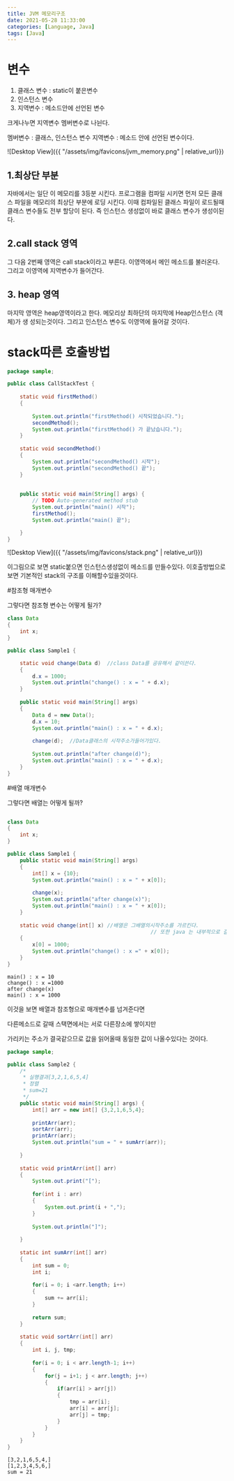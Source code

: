 ```yaml
---
title: JVM 메모리구조
date: 2021-05-28 11:33:00
categories: [Language, Java]
tags: [Java]
---
```


# 변수
1. 클래스 변수 : static이 붙은변수
2. 인스턴스 변수
3. 지역변수 : 메소드안에 선언된 변수

크게나누면 지역변수 멤버변수로 나뉜다.

멤버변수 : 클래스, 인스턴스 변수
지역변수 : 메소드 안에 선언된 변수이다.

![Desktop View]({{ "/assets/img/favicons/jvm_memory.png" | relative_url}})


## 1.최상단 부분
자바에서는 일단 이 메모리를 3등분 시킨다.
프로그램을 컴파일 시키면 먼저 모든 클래스 파일을 메모리의 최상단 부분에 로딩 시킨다. 이때 컴파일된 클래스 파일이 로드될때 
클래스 변수들도 전부 할당이 된다.
즉 인스턴스 생성없이 바로 클래스 변수가 생성이된다.

## 2.call stack 영역
그 다음 2번째 영역은 call stack이라고 부른다. 
이영역에서 메인 메소드를 불러온다. 그리고 이영역에 지역변수가 들어간다.



## 3. heap 영역
마지막 영역은 heap영역이라고 한다. 
메모리상 최하단의 마지막에 Heap인스턴스 (객체)가 생 성되는것이다.
그리고 인스턴스 변수도 이영역에 들어갈 것이다.



# stack따른 호출방법

```java
package sample;

public class CallStackTest {
	
	static void firstMethod()
	{
		
		System.out.println("firstMethod() 시작되었습니다.");
		secondMethod();
		System.out.println("firstMethod() 가 끝났습니다.");
	}
	
	static void secondMethod()
	{
		System.out.println("secondMethod() 시작");
		System.out.println("secondMethod() 끝");
	}
	
	
	public static void main(String[] args) {
		// TODO Auto-generated method stub
		System.out.println("main() 시작");
		firstMethod();
		System.out.println("main() 끝");

	}
}
```


![Desktop View]({{ "/assets/img/favicons/stack.png" | relative_url}})


이그림으로 보면 static붙으면 인스턴스생성없이 메소드를 만들수있다.
이호출방법으로 보면 기본적인 stack의 구조를 이해할수있을것이다.



#참조형 매개변수

그렇다면 참조형 변수는 어떻게 될가?

```java
class Data
{
	int x;
}

public class Sample1 {

	static void change(Data d)  //class Data를 공유해서 같이쓴다.
	{
		d.x = 1000;
		System.out.println("change() : x = " + d.x);
	}
	
	public static void main(String[] args)
	{
		Data d = new Data();
		d.x = 10;
		System.out.println("main() : x = " + d.x);
		
		change(d);  //Data클래스의 시작주소가들어가있다.
		
		System.out.println("after change(d)");
		System.out.println("main() : x = " + d.x);
	}
}

```


#배열 매개변수

그렇다면 배열는 어떻게 될까?

```java

class Data
{
	int x;
}

public class Sample1 {
	public static void main(String[] args)
	{
		int[] x = {10};
		System.out.println("main() : x = " + x[0]);
		
		change(x);
		System.out.println("after change(x)");
		System.out.println("main() : x = " + x[0]);
	}
	
	static void change(int[] x) //배열은 그배열의시작주소를 가르킨다. 
								              // 또한 java 는 내부적으로 길이를 가져온다.
	{
		x[0] = 1000;
		System.out.println("change() : x =" + x[0]);
	}
}

```

```console
main() : x = 10
change() : x =1000
after change(x)
main() : x = 1000
```

이것을 보면 배열과 참조형으로 매개변수를 넘겨준다면

다른메소드로 갈때 스택면에서는 서로 다른장소에 쌓이지만

가리키는 주소가 결국같으므로 값을 읽어올때 동일한 값이 나올수있다는 것이다.



```java
package sample;

public class Sample2 {
	/*
	 * 실행결과[3,2,1,6,5,4]
	 * 정렬
	 * sum=21
	 */
	public static void main(String[] args) {
		int[] arr = new int[] {3,2,1,6,5,4};
		
		printArr(arr);
		sortArr(arr);
		printArr(arr);
		System.out.println("sum = " + sumArr(arr));
			
	}
	
	static void printArr(int[] arr)
	{
		System.out.print("[");
		
		for(int i : arr)
		{
			System.out.print(i + ",");
		}
		
		System.out.println("]");
	
	}
	
	static int sumArr(int[] arr)
	{
		int sum = 0;
		int i;
		
		for(i = 0; i <arr.length; i++)
		{
			sum += arr[i];
		}
		
		return sum;
	}
	
	static void sortArr(int[] arr)
	{
		int i, j, tmp;
		
		for(i = 0; i < arr.length-1; i++)
		{
			for(j = i+1; j < arr.length; j++)
			{
				if(arr[i] > arr[j])
				{
					tmp = arr[i];
					arr[i] = arr[j];
					arr[j] = tmp;
				}
			}
		}
	}
}

```

```console
[3,2,1,6,5,4,]
[1,2,3,4,5,6,]
sum = 21
```
